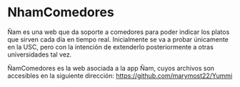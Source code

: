 # NhamComedores
Ñam es una web que da soporte a comedores para poder indicar los platos que sirven cada día en tiempo real.
Inicialmente se va a probar únicamente en la USC, pero con la intención de extenderlo posteriormente a otras universidades tal vez.

ÑamComedores es la web asociada a la app Ñam, cuyos archivos son accesibles en la siguiente dirección:
https://github.com/marymost22/Yummi
